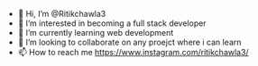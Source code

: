 - 👋 Hi, I’m @Ritikchawla3
- 👀 I’m interested in becoming a full stack developer
- 🌱 I’m currently learning web development
- 💞️ I’m looking to collaborate on any proejct where i can learn
- 📫 How to reach me https://www.instagram.com/ritikchawla3/

<!---
Ritikchawla3/Ritikchawla3 is a ✨ special ✨ repository because its `README.md` (this file) appears on your GitHub profile.
You can click the Preview link to take a look at your changes.
--->
